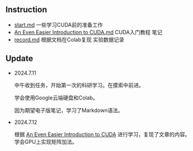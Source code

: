 ## Instruction ##

- [start.md](start.md) 一些学习CUDA前的准备工作
- [An Even Easier Introduction to CUDA.md](An%20Even%20Easier%20Introduction%20to%20CUDA.md) CUDA入门教程 笔记
- [record.md](record.md) 根据文档在Colab复现 实验数据记录

## Update ##

- 2024.7.11

    中午收到任务，开始第一次的科研学习。在摸索中前进。

    学会使用Google云端硬盘和Colab。

    因为期望电子版笔记，学习了Markdown语法。

- 2024.7.12

    根据 [An Even Easier Introduction to CUDA](https://developer.nvidia.com/blog/even-easier-introduction-cuda/#memory-allocation) 进行学习，复现了文章的内容。学会GPU上实现矩阵加法。